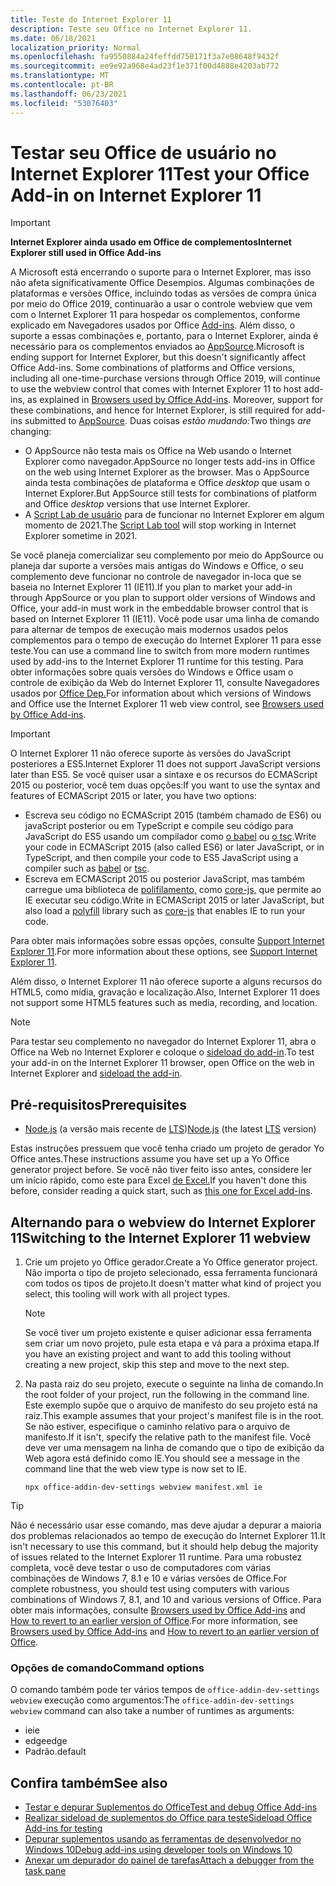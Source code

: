 ```yaml
---
title: Teste do Internet Explorer 11
description: Teste seu Office no Internet Explorer 11.
ms.date: 06/18/2021
localization_priority: Normal
ms.openlocfilehash: fa9550884a24feffdd750171f3a7e08648f9432f
ms.sourcegitcommit: ee9e92a968e4ad23f1e371f00d4888e4203ab772
ms.translationtype: MT
ms.contentlocale: pt-BR
ms.lasthandoff: 06/23/2021
ms.locfileid: "53076403"
---
```

# <a name="test-your-office-add-in-on-internet-explorer-11"></a><span data-ttu-id="49b27-103">Testar seu Office de usuário no Internet Explorer 11</span><span class="sxs-lookup"><span data-stu-id="49b27-103">Test your Office Add-in on Internet Explorer 11</span></span>

> [!IMPORTANT]
> <span data-ttu-id="49b27-104">**Internet Explorer ainda usado em Office de complementos**</span><span class="sxs-lookup"><span data-stu-id="49b27-104">**Internet Explorer still used in Office Add-ins**</span></span>
>
> <span data-ttu-id="49b27-105">A Microsoft está encerrando o suporte para o Internet Explorer, mas isso não afeta significativamente Office Desempios. Algumas combinações de plataformas e versões Office, incluindo todas as versões de compra única por meio do Office 2019, continuarão a usar o controle webview que vem com o Internet Explorer 11 para hospedar os complementos, conforme explicado em Navegadores usados por Office [Add-ins](../concepts/browsers-used-by-office-web-add-ins.md). Além disso, o suporte a essas combinações e, portanto, para o Internet Explorer, ainda é necessário para os complementos enviados ao [AppSource](/office/dev/store/submit-to-appsource-via-partner-center).</span><span class="sxs-lookup"><span data-stu-id="49b27-105">Microsoft is ending support for Internet Explorer, but this doesn't significantly affect Office Add-ins. Some combinations of platforms and Office versions, including all one-time-purchase versions through Office 2019, will continue to use the webview control that comes with Internet Explorer 11 to host add-ins, as explained in [Browsers used by Office Add-ins](../concepts/browsers-used-by-office-web-add-ins.md). Moreover, support for these combinations, and hence for Internet Explorer, is still required for add-ins submitted to [AppSource](/office/dev/store/submit-to-appsource-via-partner-center).</span></span> <span data-ttu-id="49b27-106">Duas coisas *estão mudando:*</span><span class="sxs-lookup"><span data-stu-id="49b27-106">Two things *are* changing:</span></span>
>
> - <span data-ttu-id="49b27-107">O AppSource não testa mais os Office na Web usando o Internet Explorer como navegador.</span><span class="sxs-lookup"><span data-stu-id="49b27-107">AppSource no longer tests add-ins in Office on the web using Internet Explorer as the browser.</span></span> <span data-ttu-id="49b27-108">Mas o AppSource ainda testa combinações de plataforma e Office *desktop* que usam o Internet Explorer.</span><span class="sxs-lookup"><span data-stu-id="49b27-108">But AppSource still tests for combinations of platform and Office *desktop* versions that use Internet Explorer.</span></span>
> - <span data-ttu-id="49b27-109">A [Script Lab de usuário](../overview/explore-with-script-lab.md) para de funcionar no Internet Explorer em algum momento de 2021.</span><span class="sxs-lookup"><span data-stu-id="49b27-109">The [Script Lab tool](../overview/explore-with-script-lab.md) will stop working in Internet Explorer sometime in 2021.</span></span>

<span data-ttu-id="49b27-110">Se você planeja comercializar seu complemento por meio do AppSource ou planeja dar suporte a versões mais antigas do Windows e Office, o seu complemento deve funcionar no controle de navegador in-loca que se baseia no Internet Explorer 11 (IE11).</span><span class="sxs-lookup"><span data-stu-id="49b27-110">If you plan to market your add-in through AppSource or you plan to support older versions of Windows and Office, your add-in must work in the embeddable browser control that is based on Internet Explorer 11 (IE11).</span></span> <span data-ttu-id="49b27-111">Você pode usar uma linha de comando para alternar de tempos de execução mais modernos usados pelos complementos para o tempo de execução do Internet Explorer 11 para esse teste.</span><span class="sxs-lookup"><span data-stu-id="49b27-111">You can use a command line to switch from more modern runtimes used by add-ins to the Internet Explorer 11 runtime for this testing.</span></span> <span data-ttu-id="49b27-112">Para obter informações sobre quais versões do Windows e Office usam o controle de exibição da Web do Internet Explorer 11, consulte Navegadores usados por [Office Dep.](../concepts/browsers-used-by-office-web-add-ins.md)</span><span class="sxs-lookup"><span data-stu-id="49b27-112">For information about which versions of Windows and Office use the Internet Explorer 11 web view control, see [Browsers used by Office Add-ins](../concepts/browsers-used-by-office-web-add-ins.md).</span></span>

> [!IMPORTANT]
> <span data-ttu-id="49b27-113">O Internet Explorer 11 não oferece suporte às versões do JavaScript posteriores a ES5.</span><span class="sxs-lookup"><span data-stu-id="49b27-113">Internet Explorer 11 does not support JavaScript versions later than ES5.</span></span> <span data-ttu-id="49b27-114">Se você quiser usar a sintaxe e os recursos do ECMAScript 2015 ou posterior, você tem duas opções:</span><span class="sxs-lookup"><span data-stu-id="49b27-114">If you want to use the syntax and features of ECMAScript 2015 or later, you have two options:</span></span>
>
> - <span data-ttu-id="49b27-115">Escreva seu código no ECMAScript 2015 (também chamado de ES6) ou javaScript posterior ou em TypeScript e compile seu código para JavaScript do ES5 usando um compilador como [o babel](https://babeljs.io/) ou [o tsc](https://www.typescriptlang.org/index.html).</span><span class="sxs-lookup"><span data-stu-id="49b27-115">Write your code in ECMAScript 2015 (also called ES6) or later JavaScript, or in TypeScript, and then compile your code to ES5 JavaScript using a compiler such as [babel](https://babeljs.io/) or [tsc](https://www.typescriptlang.org/index.html).</span></span>
> - <span data-ttu-id="49b27-116">Escreva em ECMAScript 2015 ou posterior JavaScript, mas também carregue uma biblioteca de [polifilamento,](https://en.wikipedia.org/wiki/Polyfill_(programming)) como [core-js,](https://github.com/zloirock/core-js) que permite ao IE executar seu código.</span><span class="sxs-lookup"><span data-stu-id="49b27-116">Write in ECMAScript 2015 or later JavaScript, but also load a [polyfill](https://en.wikipedia.org/wiki/Polyfill_(programming)) library such as [core-js](https://github.com/zloirock/core-js) that enables IE to run your code.</span></span>
>
> <span data-ttu-id="49b27-117">Para obter mais informações sobre essas opções, consulte [Support Internet Explorer 11](../develop/support-ie-11.md).</span><span class="sxs-lookup"><span data-stu-id="49b27-117">For more information about these options, see [Support Internet Explorer 11](../develop/support-ie-11.md).</span></span>
>
> <span data-ttu-id="49b27-118">Além disso, o Internet Explorer 11 não oferece suporte a alguns recursos do HTML5, como mídia, gravação e localização.</span><span class="sxs-lookup"><span data-stu-id="49b27-118">Also, Internet Explorer 11 does not support some HTML5 features such as media, recording, and location.</span></span>

> [!NOTE]
> <span data-ttu-id="49b27-119">Para testar seu complemento no navegador do Internet Explorer 11, abra o Office na Web no Internet Explorer e coloque o [sideload do add-in](create-a-network-shared-folder-catalog-for-task-pane-and-content-add-ins.md).</span><span class="sxs-lookup"><span data-stu-id="49b27-119">To test your add-in on the Internet Explorer 11 browser, open Office on the web in Internet Explorer and [sideload the add-in](create-a-network-shared-folder-catalog-for-task-pane-and-content-add-ins.md).</span></span>

## <a name="prerequisites"></a><span data-ttu-id="49b27-120">Pré-requisitos</span><span class="sxs-lookup"><span data-stu-id="49b27-120">Prerequisites</span></span>

- <span data-ttu-id="49b27-121">[Node.js](https://nodejs.org/) (a versão mais recente de [LTS](https://nodejs.org/about/releases))</span><span class="sxs-lookup"><span data-stu-id="49b27-121">[Node.js](https://nodejs.org/) (the latest [LTS](https://nodejs.org/about/releases) version)</span></span>

<span data-ttu-id="49b27-122">Estas instruções pressuem que você tenha criado um projeto de gerador Yo Office antes.</span><span class="sxs-lookup"><span data-stu-id="49b27-122">These instructions assume you have set up a Yo Office generator project before.</span></span> <span data-ttu-id="49b27-123">Se você não tiver feito isso antes, considere ler um início rápido, como este para Excel [de Excel.](../quickstarts/excel-quickstart-jquery.md)</span><span class="sxs-lookup"><span data-stu-id="49b27-123">If you haven't done this before, consider reading a quick start, such as [this one for Excel add-ins](../quickstarts/excel-quickstart-jquery.md).</span></span>

## <a name="switching-to-the-internet-explorer-11-webview"></a><span data-ttu-id="49b27-124">Alternando para o webview do Internet Explorer 11</span><span class="sxs-lookup"><span data-stu-id="49b27-124">Switching to the Internet Explorer 11 webview</span></span>

1. <span data-ttu-id="49b27-125">Crie um projeto yo Office gerador.</span><span class="sxs-lookup"><span data-stu-id="49b27-125">Create a Yo Office generator project.</span></span> <span data-ttu-id="49b27-126">Não importa o tipo de projeto selecionado, essa ferramenta funcionará com todos os tipos de projeto.</span><span class="sxs-lookup"><span data-stu-id="49b27-126">It doesn't matter what kind of project you select, this tooling will work with all project types.</span></span>

    > [!NOTE]
    > <span data-ttu-id="49b27-127">Se você tiver um projeto existente e quiser adicionar essa ferramenta sem criar um novo projeto, pule esta etapa e vá para a próxima etapa.</span><span class="sxs-lookup"><span data-stu-id="49b27-127">If you have an existing project and want to add this tooling without creating a new project, skip this step and move to the next step.</span></span> 

1. <span data-ttu-id="49b27-128">Na pasta raiz do seu projeto, execute o seguinte na linha de comando.</span><span class="sxs-lookup"><span data-stu-id="49b27-128">In the root folder of your project, run the following in the command line.</span></span> <span data-ttu-id="49b27-129">Este exemplo supõe que o arquivo de manifesto do seu projeto está na raiz.</span><span class="sxs-lookup"><span data-stu-id="49b27-129">This example assumes that your project's manifest file is in the root.</span></span> <span data-ttu-id="49b27-130">Se não estiver, especifique o caminho relativo para o arquivo de manifesto.</span><span class="sxs-lookup"><span data-stu-id="49b27-130">If it isn't, specify the relative path to the manifest file.</span></span> <span data-ttu-id="49b27-131">Você deve ver uma mensagem na linha de comando que o tipo de exibição da Web agora está definido como IE.</span><span class="sxs-lookup"><span data-stu-id="49b27-131">You should see a message in the command line that the web view type is now set to IE.</span></span>

    ```command&nbsp;line
    npx office-addin-dev-settings webview manifest.xml ie
    ```

> [!TIP]
> <span data-ttu-id="49b27-132">Não é necessário usar esse comando, mas deve ajudar a depurar a maioria dos problemas relacionados ao tempo de execução do Internet Explorer 11.</span><span class="sxs-lookup"><span data-stu-id="49b27-132">It isn't necessary to use this command, but it should help debug the majority of issues related to the Internet Explorer 11 runtime.</span></span> <span data-ttu-id="49b27-133">Para uma robustez completa, você deve testar o uso de computadores com várias combinações de Windows 7, 8.1 e 10 e várias versões de Office.</span><span class="sxs-lookup"><span data-stu-id="49b27-133">For complete robustness, you should test using computers with various combinations of Windows 7, 8.1, and 10 and various versions of Office.</span></span> <span data-ttu-id="49b27-134">Para obter mais informações, consulte [Browsers used by Office Add-ins](../concepts/browsers-used-by-office-web-add-ins.md) and [How to revert to an earlier version of Office](https://support.microsoft.com/topic/how-to-revert-to-an-earlier-version-of-office-2bd5c457-a917-d57e-35a1-f709e3dda841).</span><span class="sxs-lookup"><span data-stu-id="49b27-134">For more information, see [Browsers used by Office Add-ins](../concepts/browsers-used-by-office-web-add-ins.md) and [How to revert to an earlier version of Office](https://support.microsoft.com/topic/how-to-revert-to-an-earlier-version-of-office-2bd5c457-a917-d57e-35a1-f709e3dda841).</span></span>

### <a name="command-options"></a><span data-ttu-id="49b27-135">Opções de comando</span><span class="sxs-lookup"><span data-stu-id="49b27-135">Command options</span></span>

<span data-ttu-id="49b27-136">O comando também pode ter vários tempos de `office-addin-dev-settings webview` execução como argumentos:</span><span class="sxs-lookup"><span data-stu-id="49b27-136">The `office-addin-dev-settings webview` command can also take a number of runtimes as arguments:</span></span>

- <span data-ttu-id="49b27-137">ie</span><span class="sxs-lookup"><span data-stu-id="49b27-137">ie</span></span>
- <span data-ttu-id="49b27-138">edge</span><span class="sxs-lookup"><span data-stu-id="49b27-138">edge</span></span>
- <span data-ttu-id="49b27-139">Padrão.</span><span class="sxs-lookup"><span data-stu-id="49b27-139">default</span></span>

## <a name="see-also"></a><span data-ttu-id="49b27-140">Confira também</span><span class="sxs-lookup"><span data-stu-id="49b27-140">See also</span></span>

* [<span data-ttu-id="49b27-141">Testar e depurar Suplementos do Office</span><span class="sxs-lookup"><span data-stu-id="49b27-141">Test and debug Office Add-ins</span></span>](test-debug-office-add-ins.md)
* [<span data-ttu-id="49b27-142">Realizar sideload de suplementos do Office para teste</span><span class="sxs-lookup"><span data-stu-id="49b27-142">Sideload Office Add-ins for testing</span></span>](create-a-network-shared-folder-catalog-for-task-pane-and-content-add-ins.md)
* [<span data-ttu-id="49b27-143">Depurar suplementos usando as ferramentas de desenvolvedor no Windows 10</span><span class="sxs-lookup"><span data-stu-id="49b27-143">Debug add-ins using developer tools on Windows 10</span></span>](debug-add-ins-using-f12-developer-tools-on-windows-10.md)
* [<span data-ttu-id="49b27-144">Anexar um depurador do painel de tarefas</span><span class="sxs-lookup"><span data-stu-id="49b27-144">Attach a debugger from the task pane</span></span>](attach-debugger-from-task-pane.md)

